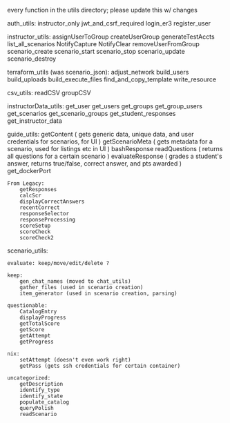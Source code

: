 
every function in the utils directory; please update this w/ changes

auth_utils:
    instructor_only
    jwt_and_csrf_required
    login_er3
    register_user

instructor_utils:
    assignUserToGroup
    createUserGroup
    generateTestAccts
    list_all_scenarios
    NotifyCapture
    NotifyClear
    removeUserFromGroup
    scenario_create
    scenario_start
    scenario_stop
    scenario_update
    scenario_destroy

terraform_utils (was scenario_json):
    adjust_network
    build_users
    build_uploads
    build_execute_files
    find_and_copy_template
    write_resource

csv_utils:
    readCSV
    groupCSV


instructorData_utils:
    get_user
    get_users
    get_groups
    get_group_users
    get_scenarios
    get_scenario_groups
    get_student_responses 
    get_instructor_data

guide_utils:
    getContent ( gets generic data, unique data, and user credentials for scenarios, for UI )
    getScenarioMeta ( gets metadata for a scenario, used for listings etc in UI )
    bashResponse
    readQuestions ( returns all questions for a certain scenario )
    evaluateResponse ( grades a student's answer, returns true/false, correct answer, and pts awarded )
    get_dockerPort  

    From Legacy:
        getResponses
        calcScr
        displayCorrectAnswers
        recentCorrect
        responseSelector
        responseProcessing
        scoreSetup
        scoreCheck
        scoreCheck2

scenario_utils:
    
    evaluate: keep/move/edit/delete ?

    keep:
        gen_chat_names (moved to chat_utils)
        gather_files (used in scenario creation)
        item_generator (used in scenario creation, parsing)

    questionable:
        CatalogEntry
        displayProgress
        getTotalScore
        getScore
        getAttempt
        getProgress

    nix:
        setAttempt (doesn't even work right)
        getPass (gets ssh credentials for certain container)

    uncategorized:
        getDescription
        identify_type
        identify_state
        populate_catalog
        queryPolish
        readScenario